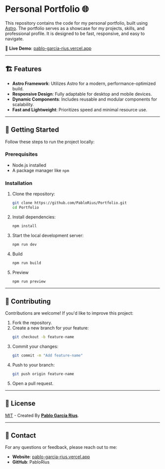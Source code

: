 # Personal Portfolio 🌐
This repository contains the code for my personal portfolio, built using [Astro](https://astro.build/). The portfolio serves as a showcase for my projects, skills, and professional profile. It is designed to be fast, responsive, and easy to navigate.

🌟 **Live Demo**: [pablo-garcia-rius.vercel.app](https://pablo-garcia-rius.vercel.app/)

---

## 🏗️ Features

- **Astro Framework**: Utilizes Astro for a modern, performance-optimized build.
- **Responsive Design**: Fully adaptable for desktop and mobile devices.
- **Dynamic Components**: Includes reusable and modular components for scalability.
- **Fast and Lightweight**: Prioritizes speed and minimal resource use.

---

## 🚀 Getting Started

Follow these steps to run the project locally:

### Prerequisites
- Node.js installed
- A package manager like `npm`

### Installation
1. Clone the repository:
   ```bash
   git clone https://github.com/PabloRius/Portfolio.git
   cd Portfolio
   ```
2. Install dependencies:
   ```bash
   npm install
   ```
3. Start the local development server:
   ```bash
   npm run dev
   ```
4. Build
   ```bash
   npm run build
   ```
5. Preview
   ```bash
   npm run preview
   ```

---

## 🌟 Contributing
Contributions are welcome! If you'd like to improve this project:

1. Fork the repository.
2. Create a new branch for your feature:
   ```bash
   git checkout -b feature-name
   ```
4. Commit your changes:
   ```bash
   git commit -m "Add feature-name"
   ```
4. Push to your branch:
   ```bash
   git push origin feature-name
   ```
5. Open a pull request.

---

## 🔑 License

[MIT](LICENSE.txt) - Created By [**Pablo García Rius**](https://pablo-garcia-rius.vercel.app/).

---

## 💬 Contact
For any questions or feedback, please reach out to me:

- **Website**: [pablo-garcia-rius.vercel.app](https://pablo-garcia-rius.vercel.app/)
- **GitHub**: PabloRius
